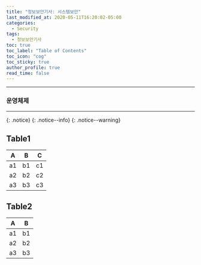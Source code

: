 ```yaml
---
title: "정보보안기사: 시스템보안"
last_modified_at: 2020-05-11T16:20:02-05:00
categories:
  - Security
tags:
  - 정보보안기사
toc: true 
toc_label: "Table of Contents"
toc_icon: "cog"
toc_sticky: true 
author_profile: true 
read_time: false 
---
```

---
### 운영체제
---


{: .notice}
{: .notice--info}
{: .notice--warning}
## Table1

| A        | B         | C          |
| --------- | ---------- | ----------- |
| a1 | b1| c1 |
| a2 | b2 | c2 |
| a3 | b3 | c3 |

## Table2

| A        | B         |
| --------- | ---------- |
| a1 | b1 |
| a2 | b2 |
| a3 | b3 |


